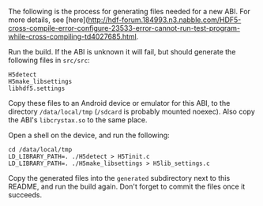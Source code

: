 The following is the process for generating files needed for a new ABI. For more details, see
[here](http://hdf-forum.184993.n3.nabble.com/HDF5-cross-compile-error-configure-23533-error-cannot-run-test-program-while-cross-compiling-td4027685.html.

Run the build. If the ABI is unknown it will fail, but should generate the following files in
`src/src`:

    H5detect
    H5make_libsettings
    libhdf5.settings

Copy these files to an Android device or emulator for this ABI, to the directory
`/data/local/tmp` (`/sdcard` is probably mounted noexec). Also copy the ABI's `libcrystax.so`
to the same place.

Open a shell on the device, and run the following:

    cd /data/local/tmp
    LD_LIBRARY_PATH=. ./H5detect > H5Tinit.c
    LD_LIBRARY_PATH=. ./H5make_libsettings > H5lib_settings.c

Copy the generated files into the `generated` subdirectory next to this README, and run the
build again. Don't forget to commit the files once it succeeds.
